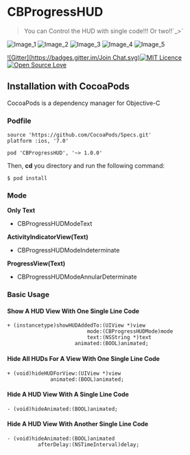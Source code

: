 # CBProgressHUD

> You can Control the HUD with single code!!! Or two!!ˊ_>ˋ

![Image_1](https://github.com/cbangchen/CBProgressHUD/blob/master/Resources/CBProgress_1.png)
![Image_2](https://github.com/cbangchen/CBProgressHUD/blob/master/Resources/CBProgress_2.png)
![Image_3](https://github.com/cbangchen/CBProgressHUD/blob/master/Resources/CBProgress_3.png)
![Image_4](https://github.com/cbangchen/CBProgressHUD/blob/master/Resources/CBProgress_4.png)
![Image_5](https://github.com/cbangchen/CBProgressHUD/blob/master/Resources/CBProgress_5.png)


[![Gitter](https://badges.gitter.im/Join Chat.svg)](https://gitter.im/cbangchen/CBNetworking#)[![MIT Licence](https://badges.frapsoft.com/os/mit/mit.svg?v=102)](https://opensource.org/licenses/mit-license.php)[![Open Source Love](https://badges.frapsoft.com/os/v2/open-source.svg?v=102)](https://github.com/ellerbrock/open-source-badge/) 

## Installation with CocoaPods

CocoaPods is a dependency manager for Objective-C

### Podfile

```
source 'https://github.com/CocoaPods/Specs.git'
platform :ios, '7.0'

pod 'CBProgressHUD', '~> 1.0.0'
```
Then, **cd** you directory and  run the following command:

```
$ pod install
```

### Mode

**Only Text**
- CBProgressHUDModeText   

**ActivityIndicatorView(Text)**
- CBProgressHUDModeIndeterminate 

**ProgressView(Text)**
- CBProgressHUDModeAnnularDeterminate 

### Basic Usage

#### Show A HUD View With One Single Line Code

```
+ (instancetype)showHUDAddedTo:(UIView *)view
                          mode:(CBProgressHUDMode)mode
                          text:(NSString *)text
                      animated:(BOOL)animated;
```

#### Hide All HUDs For A View With One Single Line Code

```
+ (void)hideHUDForView:(UIView *)view
              animated:(BOOL)animated;
```

#### Hide A HUD View With A Single Line Code 

```
- (void)hideAnimated:(BOOL)animated;
```

#### Hide A HUD View With Another Single Line Code 

```
- (void)hideAnimated:(BOOL)animated
          afterDelay:(NSTimeInterval)delay;
```
